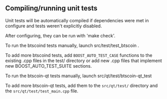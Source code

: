 Compiling/running unit tests
------------------------------------

Unit tests will be automatically compiled if dependencies were met in configure
and tests weren't explicitly disabled.

After configuring, they can be run with 'make check'.

To run the btscoind tests manually, launch src/test/test_btscoin .

To add more btscoind tests, add `BOOST_AUTO_TEST_CASE` functions to the existing
.cpp files in the test/ directory or add new .cpp files that
implement new BOOST_AUTO_TEST_SUITE sections.

To run the btscoin-qt tests manually, launch src/qt/test/btscoin-qt_test

To add more btscoin-qt tests, add them to the `src/qt/test/` directory and
the `src/qt/test/test_main.cpp` file.
